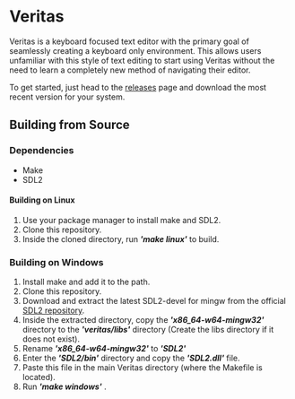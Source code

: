 # Veritas
Veritas is a keyboard focused text editor with the primary goal of seamlessly creating a keyboard only environment. This allows users unfamiliar with this style of text editing to start using Veritas without the need to learn a completely new method of navigating their editor. 

To get started, just head to the [releases](https://github.com/mevanl/veritas/releases/) page and download the most recent version for your system.

## Building from Source
### Dependencies
* Make 
* SDL2 
 
#### Building on Linux
1. Use your package manager to install make and SDL2.
2. Clone this repository. 
3. Inside the cloned directory, run ***'make linux'*** to build.

### Building on Windows 
1. Install make and add it to the path.
2. Clone this repository. 
3. Download and extract the latest SDL2-devel for mingw from the official [SDL2 repository](https://github.com/libsdl-org/SDL/releases).
4.  Inside the extracted directory, copy the ***'x86_64-w64-mingw32'*** directory to the ***'veritas/libs'*** directory (Create the libs directory if it does not exist).
5. Rename ***'x86_64-w64-mingw32'*** to ***'SDL2'*** 
6. Enter the ***'SDL2/bin'*** directory and copy the ***'SDL2.dll'*** file.
7. Paste this file in the main Veritas directory (where the Makefile is located).
8. Run ***'make windows'*** .
